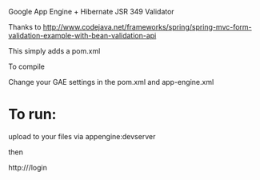Google App Engine + Hibernate JSR 349 Validator

Thanks to
 http://www.codejava.net/frameworks/spring/spring-mvc-form-validation-example-with-bean-validation-api

This simply adds a pom.xml

To compile

Change your GAE settings in the pom.xml and app-engine.xml

To run:
=======
upload to your files via appengine:devserver

then

http://<appengineurl>/login
